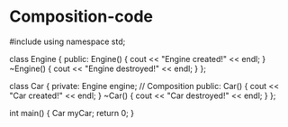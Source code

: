 # Composition-code
#include <iostream>
using namespace std;

class Engine {
public:
    Engine() {
        cout << "Engine created!" << endl;
    }
    ~Engine() {
        cout << "Engine destroyed!" << endl;
    }
};

class Car {
private:
    Engine engine;  // Composition
public:
    Car() {
        cout << "Car created!" << endl;
    }
    ~Car() {
        cout << "Car destroyed!" << endl;
    }
};

int main() {
    Car myCar;
    return 0;
}
